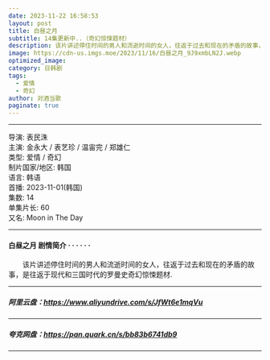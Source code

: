```yaml
---
date: 2023-11-22 16:58:53
layout: post
title: 白昼之月
subtitle: 14集更新中..（奇幻惊悚题材）
description: 该片讲述停住时间的男人和流逝时间的女人，往返于过去和现在的矛盾的故事，是往返于现代和三国时代的罗曼史奇幻惊悚题材...
image: https://cdn-us.imgs.moe/2023/11/16/白昼之月_9J9xmbLN2J.webp
optimized_image: 
category: 日韩剧
tags:
  - 爱情
  - 奇幻
author: 对酒当歌
paginate: true
---
```

---

导演: 表民洙  
主演: 金永大 / 表艺珍 / 温宙完 / 郑雄仁  
类型: 爱情 / 奇幻  
制片国家/地区: 韩国  
语言: 韩语  
首播: 2023-11-01(韩国)  
集数: 14  
单集片长: 60  
又名: Moon in The Day  

---

#### 白昼之月 剧情简介 · · · · · ·

　　该片讲述停住时间的男人和流逝时间的女人，往返于过去和现在的矛盾的故事，是往返于现代和三国时代的罗曼史奇幻惊悚题材.

---

##### 阿里云盘：<https://www.aliyundrive.com/s/JfWt6e1mqVu>

---

##### 夸克网盘：<https://pan.quark.cn/s/bb83b6741db9>

---

